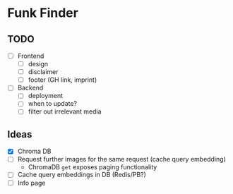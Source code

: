 # Funk Finder

## TODO

- [ ] Frontend
  - [ ] design
  - [ ] disclaimer
  - [ ] footer (GH link, imprint)
- [ ] Backend
  - [ ] deployment
  - [ ] when to update?
  - [ ] filter out irrelevant media

## Ideas

- [x] Chroma DB
- [ ] Request further images for the same request (cache query embedding)
  - ChromaDB `get` exposes paging functionality
- [ ] Cache query embeddings in DB (Redis/PB?)
- [ ] Info page
